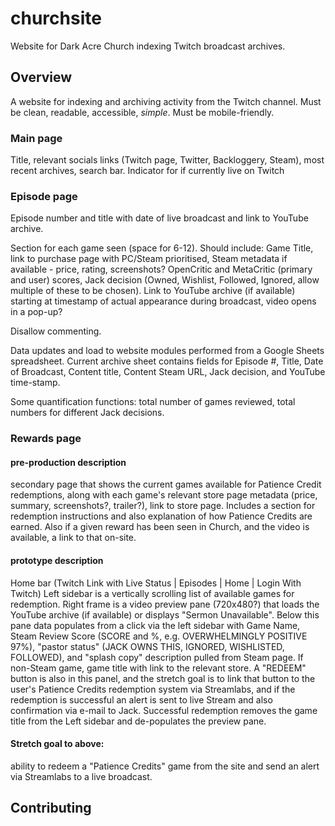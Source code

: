 # churchsite
Website for Dark Acre Church indexing Twitch broadcast archives.

## Overview
A website for indexing and archiving activity from the Twitch channel. Must be clean, readable, accessible, *simple*. Must be mobile-friendly.

### Main page
Title, relevant socials links (Twitch page, Twitter, Backloggery, Steam), most recent archives, search bar. Indicator for if currently live on Twitch

### Episode page
Episode number and title with date of live broadcast and link to YouTube archive.

Section for each game seen (space for 6-12). Should include: Game Title, link to purchase page with PC/Steam prioritised, Steam metadata if available - price, rating, screenshots? OpenCritic and MetaCritic (primary and user) scores, Jack decision (Owned, Wishlist, Followed, Ignored, allow multiple of these to be chosen). Link to YouTube archive (if available) starting at timestamp of actual appearance during broadcast, video opens in a pop-up?

Disallow commenting.

Data updates and load to website modules performed from a Google Sheets spreadsheet. Current archive sheet contains fields for Episode #, Title, Date of Broadcast, Content title, Content Steam URL, Jack decision, and YouTube time-stamp.

Some quantification functions: total number of games reviewed, total numbers for different Jack decisions.

### Rewards page
#### pre-production description
secondary page that shows the current games available for Patience Credit redemptions, along with each game's relevant store page metadata (price, summary, screenshots?, trailer?), link to store page. Includes a section for redemption instructions and also explanation of how Patience Credits are earned. Also if a given reward has been seen in Church, and the video is available, a link to that on-site.
#### prototype description
Home bar (Twitch Link with Live Status | Episodes | Home | Login With Twitch)
Left sidebar is a vertically scrolling list of available games for redemption.
Right frame is a video preview pane (720x480?) that loads the YouTube archive (if available) or displays "Sermon Unavailable". Below this pane data populates from a click via the left sidebar with Game Name, Steam Review Score (SCORE and %, e.g. OVERWHELMINGLY POSITIVE 97%), "pastor status" (JACK OWNS THIS, IGNORED, WISHLISTED, FOLLOWED), and "splash copy" description pulled from Steam page. If non-Steam game, game title with link to the relevant store. A "REDEEM" button is also in this panel, and the stretch goal is to link that button to the user's Patience Credits redemption system via Streamlabs, and if the redemption is successful an alert is sent to live Stream and also confirmation via e-mail to Jack. Successful redemption removes the game title from the Left sidebar and de-populates the preview pane.

#### Stretch goal to above:
ability to redeem a "Patience Credits" game from the site and send an alert via Streamlabs to a live broadcast.

## Contributing
